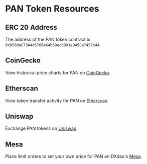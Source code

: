 # PAN Token Resources

## ERC 20 Address

The address of the PAN token contract is `0xD56daC73A4d6766464b38ec6D91eB45Ce7457c44`.

## CoinGecko

View historical price charts for PAN on [CoinGecko](https://www.coingecko.com/en/coins/panvala-pan).

## Etherscan

View token transfer activity for PAN on [Etherscan](https://etherscan.io/token/0xD56daC73A4d6766464b38ec6D91eB45Ce7457c44).

## Uniswap

Exchange PAN tokens on [Uniswap](https://app.uniswap.org/#/swap?outputCurrency=0xd56dac73a4d6766464b38ec6d91eb45ce7457c44).

## Mesa

Place limit orders to set your own price for PAN on DXdao's [Mesa](https://mesa.eth.link/).



